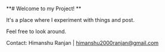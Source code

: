 **# Welcome to my Project! **

It's a place where I experiment with things and post.

Feel free to look around.

Contact:
Himanshu Ranjan | himanshu2000ranjan@gmail.com
